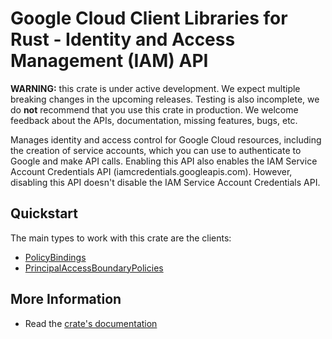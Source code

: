 # Google Cloud Client Libraries for Rust - Identity and Access Management (IAM) API

<!-- Code generated by sidekick. DO NOT EDIT. -->

**WARNING:** this crate is under active development. We expect multiple breaking
changes in the upcoming releases. Testing is also incomplete, we do **not**
recommend that you use this crate in production. We welcome feedback about the
APIs, documentation, missing features, bugs, etc.

Manages identity and access control for Google Cloud resources, including
the creation of service accounts, which you can use to authenticate to
Google and make API calls. Enabling this API also enables the IAM Service
Account Credentials API (iamcredentials.googleapis.com). However,
disabling this API doesn&#39;t disable the IAM Service Account Credentials
API.

## Quickstart

The main types to work with this crate are the clients:

* [PolicyBindings](https://docs.rs/google-cloud-iam-v3/latest/google_cloud_iam_v3/client/struct.PolicyBindings.html)
* [PrincipalAccessBoundaryPolicies](https://docs.rs/google-cloud-iam-v3/latest/google_cloud_iam_v3/client/struct.PrincipalAccessBoundaryPolicies.html)

## More Information

* Read the [crate's documentation](https://docs.rs/google-cloud-iam-v3/latest/google-cloud-iam-v3)
